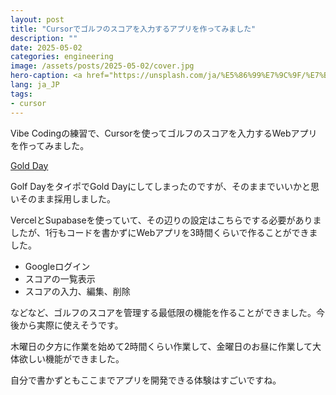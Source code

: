 ```yaml
---
layout: post
title: "Cursorでゴルフのスコアを入力するアプリを作ってみました"
description: ""
date: 2025-05-02
categories: engineering
image: /assets/posts/2025-05-02/cover.jpg
hero-caption: <a href="https://unsplash.com/ja/%E5%86%99%E7%9C%9F/%E7%B7%91%E3%81%AE%E3%83%95%E3%82%A3%E3%83%BC%E3%83%AB%E3%83%89%E3%81%AE%E4%B8%8A%E3%81%AB%E5%BA%A7%E3%81%A3%E3%81%A6%E3%81%84%E3%82%8B%E3%82%B4%E3%83%AB%E3%83%95%E3%83%9C%E3%83%BC%E3%83%AB-WHf1wtNMMLU?utm_content=creditCopyText&utm_medium=referral&utm_source=unsplash">Unsplash</a>の<a href="https://unsplash.com/ja/@mk__s?utm_content=creditCopyText&utm_medium=referral&utm_source=unsplash">mk. s</a>が撮影した写真
lang: ja_JP
tags:
- cursor
---
```


Vibe Codingの練習で、Cursorを使ってゴルフのスコアを入力するWebアプリを作ってみました。

[Gold Day](https://gold-day.vercel.app)

Golf DayをタイポでGold Dayにしてしまったのですが、そのままでいいかと思いそのまま採用しました。

VercelとSupabaseを使っていて、その辺りの設定はこちらでする必要がありましたが、1行もコードを書かずにWebアプリを3時間くらいで作ることができました。

- Googleログイン
- スコアの一覧表示
- スコアの入力、編集、削除

などなど、ゴルフのスコアを管理する最低限の機能を作ることができました。今後から実際に使えそうです。

木曜日の夕方に作業を始めて2時間くらい作業して、金曜日のお昼に作業して大体欲しい機能ができました。

自分で書かずともここまでアプリを開発できる体験はすごいですね。